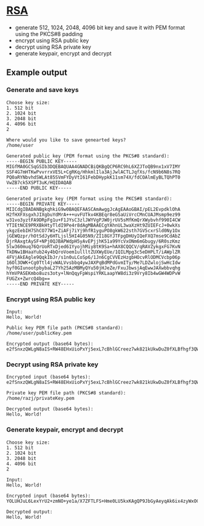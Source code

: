 # [RSA](https://en.wikipedia.org/wiki/RSA_(cryptosystem))
- generate 512, 1024, 2048, 4096 bit key and save it with PEM format using the PKCS#8 padding
- encrypt using RSA public key
- decrypt using RSA private key
- generate keypair, encrypt and decrypt
## Example output
### Generate and save keys
```
Choose key size:
1. 512 bit
2. 1024 bit
3. 2048 bit
4. 4096 bit
2

Where would you like to save genearted keys?
/home/user

Generated public key (PEM format using the PKCS#8 standard):
-----BEGIN PUBLIC KEY-----
MIGfMA0GCSqGSIb3DQEBAQUAA4GNADCBiQKBgQCP6RC9hL6XZJToQB9nx1xV7IMY
SSF4G7mHTKwPvvrrxVE5L+CgRKq/HhkmlIla3AjJwlACTLJqfXs/fcN9b6N8s7RQ
PQ0aRYNbvhdSWLAt85SVmFYDyVtI61FebDHypkK11sm74X/fdCOAlmEyBLTQhPT0
VwZB7ck5XSPT3uK/HQIDAQAB
-----END PUBLIC KEY-----

Generated private key (PEM format using the PKCS#8 standard):
-----BEGIN PRIVATE KEY-----
MIICdgIBADANBgkqhkiG9w0BAQEFAASCAmAwggJcAgEAAoGBAI/pEL2EvpdklOhA
H2fHXFXsgxhJIXgbuYdMrA+++uvFUTkv4KBEqr8eGSaUiVrcCMnCUAJMsmp9ez99
w31vo3yztFA9DRpFg1u+F1JYsC3zlJWYVgPJW0jrUV5sMfKmQrXWybvhf990I4CW
YTIEtNCE9PRXBkHtyTldI9Pe4r8dAgMBAAECgYAhnUL3waXzHt9ZUIEFcJ+0wkXs
ykgzEebIH7ShCO77W1+ZiAFj7iYj9hfR1yguPO8gkW622sth7GV5cxrSld0Ny1Ox
jGEWQzpr/hOtSdJy6HTLjsl5HI4G05N9/ZI18GYJTFpgDHUyIQeFXQ7mse9CdAbZ
DjrRAxgtAySF+NPj0QJBAPWdpH5yAvEPjjhK51a99YcVxONm6mGbugy/6R0szKmz
5lw360muq76QrUoRTxDjed61YyojhMiy8tK9Sa+hAX8CQQCV/qRAVZykgxFG7KvN
TkDNw1BHaaYub24y4bQroVoem1ullltZUXWyEUe/1QILMpg3c5eDHPLT/iAWplZR
4FVjAkEAgle9QqkIbJr/s1n0uLCoSp6/1Jn6CgCVVEzHzgbHOcvRlODMCVcbp06p
16Ol3OWK+Cg0Ttl4jvWALVvsbbq4ywJAXPqBdMPdGvmITy/Me7LDZwlojSwHcIdw
hyf0GIunootpbybaL27Yh25AzMBMyQYu50jHJeZe/FxuJbwsjAqEwwJAXwbbvqhg
hYmVPASEKmbo8uzs3oty+lNnQqyFpWspiYRKLaapYW8di3z9Vry8Ib4wGW4WDPvW
FUGZx+ZwrcQ4bg==
-----END PRIVATE KEY-----
```
### Encrypt using RSA public key
```
Input:
Hello, World!

Public key PEM file path (PKCS#8 standard):
/home/user/publicKey.pem

Encrypted output (base64 bytes):
e2fSnxzQWLgN8aIS+RW48EHxUioPxYj5exL7cBhlGCreez7wk821kUkwDuZ0fXLBfhgf3QWQhpz6lhz892iHgAcgVA1lJ+3YSRrNBghseAj9H2KzsHFXAcvco7Vpz63rh6v9l7efR12T4iej4UiLenvEkXuBAj7lgkggovJXqgY=
```
### Decrypt using RSA private key
```
Encrypted input (base64 bytes):
e2fSnxzQWLgN8aIS+RW48EHxUioPxYj5exL7cBhlGCreez7wk821kUkwDuZ0fXLBfhgf3QWQhpz6lhz892iHgAcgVA1lJ+3YSRrNBghseAj9H2KzsHFXAcvco7Vpz63rh6v9l7efR12T4iej4UiLenvEkXuBAj7lgkggovJXqgY=

Private key PEM file path (PKCS#8 standard):
/home/razj/privateKey.pem

Decrypted output (base64 bytes):
Hello, World!
```
### Generate keypair, encrypt and decrypt
```
Choose key size:
1. 512 bit
2. 1024 bit
3. 2048 bit
4. 4096 bit
2

Input:
Hello, World!

Encrypted input (base64 bytes):
YOLUHJuL6LexYrU2+zmNO+ye1a/X7ZFTLFS+Hme0LU5kxKAgQP9JbGyAeyqAk6ix4zyWxOC8+qgIEU4umMfYJUsbkQsquo6ZJufcDoC7w32NFJUQxsXuddKrzEa6gbACzyOVFl3JCV4BoMzpbn1EBQW5x8IEj9df36Out1eVT9o=

Decrypted output:
Hello, World!
```